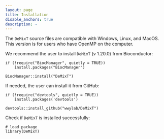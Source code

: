```yaml
---
layout: page
title: Installation
disable_anchors: true
description: ~
---
```


The `DeMixT` source files are compatible with Windows, Linux, and MacOS. This version is for users who have OpenMP on the computer. 

We recommend the user to install ``DeMixT`` (v 1.20.0) from Bioconductor: 
```
if (!require("BiocManager", quietly = TRUE))
    install.packages("BiocManager")

BiocManager::install("DeMixT")
```

If needed, the user can install it from GitHub:

```
if (!require("devtools", quietly = TRUE))
    install.packages('devtools')

devtools::install_github("wwylab/DeMixT")
```

Check if ``DeMixT`` is installed successfully:
```
# load package
library(DeMixT)
```
